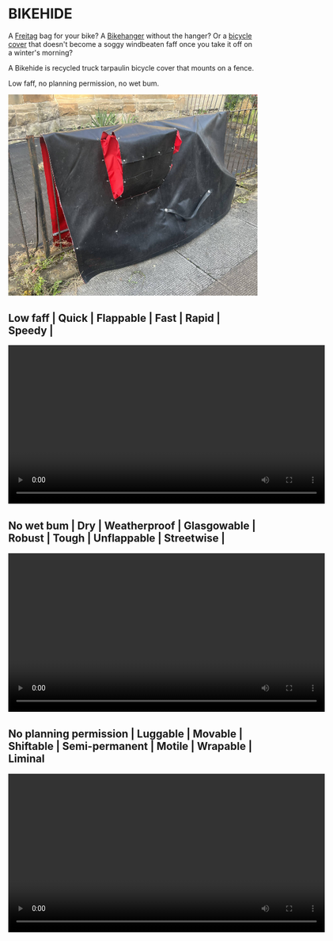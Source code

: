 # BIKEHIDE

A [Freitag](https://www.freitag.ch) bag for your bike? A [Bikehanger](https://cyclehoop.com/product-category/bikehangars/) without the hanger? Or a [bicycle cover](https://www.amazon.com/s?k=bicycle+cover) that doesn't become a soggy windbeaten faff once you take it off on a winter's morning?

A Bikehide is recycled truck tarpaulin bicycle cover that mounts on a fence. 

Low faff, no planning permission, no wet bum.

![](cover.jpg)

## Low faff | Quick | Flappable | Fast | Rapid | Speedy | 

 <video width="640" height="auto" controls>
  <source src="darrenLeaving.m4v" type='video/mp4; codecs="avc1.42E01E, mp4a.40.2"'></source>
  Your browser does not support the video tag.
</video> 

## No wet bum | Dry | Weatherproof | Glasgowable | Robust | Tough | Unflappable | Streetwise | 

 <video width="640" height="auto" controls>
  <source src="hose.m4v" type='video/mp4; codecs="avc1.42E01E, mp4a.40.2"'></source>
  Your browser does not support the video tag.
</video> 

## No planning permission | Luggable | Movable | Shiftable | Semi-permanent | Motile | Wrapable | Liminal 

 <video width="640" height="auto" controls>
  <source src="ph_mount.m4v" type='video/mp4; codecs="avc1.42E01E, mp4a.40.2"'></source>
  Your browser does not support the video tag.
</video> 
